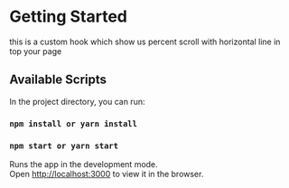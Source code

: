# Getting Started
this is a custom hook which show us percent scroll with horizontal line in top your page
## Available Scripts

In the project directory, you can run:
### `npm install or yarn install`
### `npm start or yarn start`

Runs the app in the development mode.\
Open [http://localhost:3000](http://localhost:3000) to view it in the browser.
